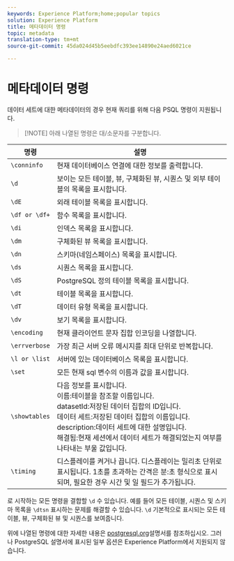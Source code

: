 ```yaml
---
keywords: Experience Platform;home;popular topics
solution: Experience Platform
title: 메타데이터 명령
topic: metadata
translation-type: tm+mt
source-git-commit: 45da024d45b5eebdfc393ee14890e24aed6021ce

---
```



# 메타데이터 명령

데이터 세트에 대한 메타데이터의 경우 현재 쿼리를 위해 다음 PSQL 명령이 지원됩니다.

>[!NOTE] 아래 나열된 명령은 대/소문자를 구분합니다.

| 명령 | 설명 |
|------- | ------------|
| `\conninfo` | 현재 데이터베이스 연결에 대한 정보를 출력합니다. |
| `\d` | 보이는 모든 테이블, 뷰, 구체화된 뷰, 시퀀스 및 외부 테이블의 목록을 표시합니다. |
| `\dE` | 외래 테이블 목록을 표시합니다. |
| `\df or \df+` | 함수 목록을 표시합니다. |
| `\di` | 인덱스 목록을 표시합니다. |
| `\dm` | 구체화된 뷰 목록을 표시합니다. |
| `\dn` | 스키마(네임스페이스) 목록을 표시합니다. |
| `\ds` | 시퀀스 목록을 표시합니다. |
| `\dS` | PostgreSQL 정의 테이블 목록을 표시합니다. |
| `\dt` | 테이블 목록을 표시합니다. |
| `\dT` | 데이터 유형 목록을 표시합니다. |
| `\dv` | 보기 목록을 표시합니다. |
| `\encoding` | 현재 클라이언트 문자 집합 인코딩을 나열합니다. |
| `\errverbose` | 가장 최근 서버 오류 메시지를 최대 단위로 반복합니다. |
| `\l or \list` | 서버에 있는 데이터베이스 목록을 표시합니다. |
| `\set` | 모든 현재 sql 변수의 이름과 값을 표시합니다. |
| `\showtables` | 다음 정보를 표시합니다. <br>이름:테이블을 참조할 이름입니다.<br>datasetId:저장된 데이터 집합의 ID입니다.<br>데이터 세트:저장된 데이터 집합의 이름입니다.<br>description:데이터 세트에 대한 설명입니다.<br>해결됨:현재 세션에서 데이터 세트가 해결되었는지 여부를 나타내는 부울 값입니다. |
| `\timing` | 디스플레이를 켜거나 끕니다. 디스플레이는 밀리초 단위로 표시됩니다. 1초를 초과하는 간격은 분:초 형식으로 표시되며, 필요한 경우 시간 및 일 필드가 추가됩니다. |

로 시작하는 모든 명령을 결합할 `\d` 수 있습니다. 예를 들어 모든 테이블, 시퀀스 및 스키마 목록을 `\dtsn` 표시하는 문제를 해결할 수 있습니다. `\d` 기본적으로 표시되는 모든 테이블, 뷰, 구체화된 뷰 및 시퀀스를 보여줍니다.

위에 나열된 명령에 대한 자세한 내용은 [postgresql.org](https://www.postgresql.org/docs/10/app-psql.html)설명서를 참조하십시오. 그러나 PostgreSQL 설명서에 표시된 일부 옵션은 Experience Platform에서 지원되지 않습니다.

